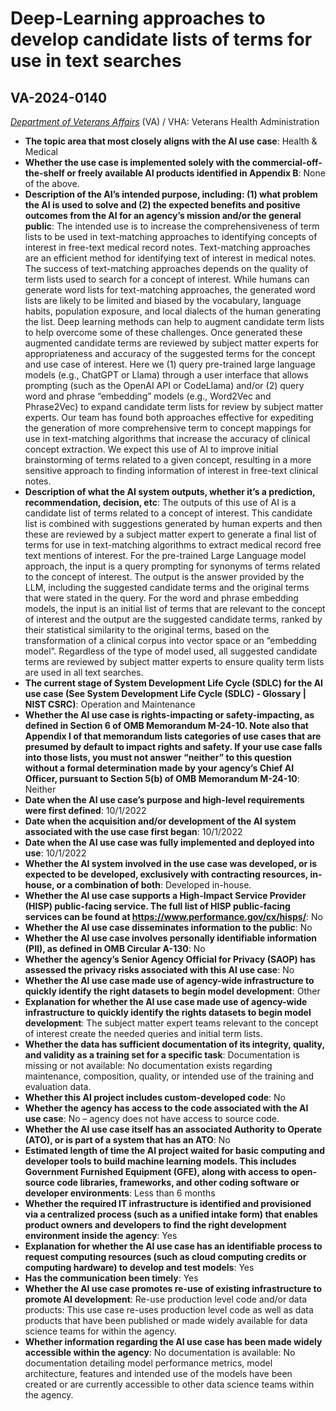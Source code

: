 # Deep-Learning approaches to develop candidate lists of terms for use in text searches
## VA-2024-0140
_[Department of Veterans Affairs](<../3_agency/Department of Veterans Affairs.md>)_ (VA) / VHA: Veterans Health Administration


+ **The topic area that most closely aligns with the AI use case**: Health & Medical
+ **Whether the use case is implemented solely with the commercial-off-the-shelf or freely available AI products identified in Appendix B**: None of the above.
+ **Description of the AI’s intended purpose, including: (1) what problem the AI is used to solve and (2) the expected benefits and positive outcomes from the AI for an agency’s mission and/or the general public**: The intended use is to increase the comprehensiveness of term lists to be used in text-matching approaches to identifying concepts of interest in free-text medical record notes. Text-matching approaches are an efficient method for identifying text of interest in medical notes.  The success of text-matching approaches depends on the quality of term lists used to search for a concept of interest.  While humans can generate word lists for text-matching approaches, the generated word lists are likely to be limited and biased by the vocabulary, language habits, population exposure, and local dialects of the human generating the list.  Deep learning methods can help to augment candidate term lists to help overcome some of these challenges.  Once generated these augmented candidate terms are reviewed by subject matter experts for appropriateness and accuracy of the suggested terms for the concept and use case of interest.  Here we (1) query pre-trained large language models (e.g., ChatGPT or Llama) through a user interface that allows prompting (such as the OpenAI API or CodeLlama) and/or (2) query word and phrase “embedding” models (e.g., Word2Vec and Phrase2Vec) to expand candidate term lists for review by subject matter experts.  Our team has found both approaches effective for expediting the generation of more comprehensive term to concept mappings for use in text-matching algorithms that increase the accuracy of clinical concept extraction.   We expect this use of AI to improve initial brainstorming of terms related to a given concept, resulting in a more sensitive approach to finding information of interest in free-text clinical notes.
+ **Description of what the AI system outputs, whether it’s a prediction, recommendation, decision, etc**: The outputs of this use of AI is a candidate list of terms related to a concept of interest.  This candidate list is combined with suggestions generated by human experts and then these are reviewed by a subject matter expert to generate a final list of terms for use in text-matching algorithms to extract medical record free text mentions of interest. For the pre-trained Large Language model approach, the input is a query prompting for synonyms of terms related to the concept of interest.  The output is the answer provided by the LLM, including the suggested candidate terms and the original terms that were stated in the query.  For the word and phrase embedding models, the input is an initial list of terms that are relevant to the concept of interest and the output are the suggested candidate terms, ranked by their statistical similarity to the original terms, based on the transformation of a clinical corpus into vector space or an “embedding model”.  Regardless of the type of model used, all suggested candidate terms are reviewed by subject matter experts to ensure quality term lists are used in all text searches.
+ **The current stage of System Development Life Cycle (SDLC) for the AI use case (See System Development Life Cycle (SDLC) - Glossary | NIST CSRC)**: Operation and Maintenance
+ **Whether the AI use case is rights-impacting or safety-impacting, as defined in Section 6 of OMB Memorandum M-24-10. Note also that Appendix I of that memorandum lists categories of use cases that are presumed by default to impact rights and safety. If your use case falls into those lists, you must not answer “neither” to this question without a formal determination made by your agency’s Chief AI Officer, pursuant to Section 5(b) of OMB Memorandum M-24-10**: Neither
+ **Date when the AI use case’s purpose and high-level requirements were first defined**: 10/1/2022
+ **Date when the acquisition and/or development of the AI system associated with the use case first began**: 10/1/2022
+ **Date when the AI use case was fully implemented and deployed into use**: 10/1/2022
+ **Whether the AI system involved in the use case was developed, or is expected to be developed, exclusively with contracting resources, in-house, or a combination of both**: Developed in-house.
+ **Whether the AI use case supports a High-Impact Service Provider (HISP) public-facing service. The full list of HISP public-facing services can be found at https://www.performance.gov/cx/hisps/**: No
+ **Whether the AI use case disseminates information to the public**: No
+ **Whether the AI use case involves personally identifiable information (PII), as defined in OMB Circular A-130**: No
+ **Whether the agency’s Senior Agency Official for Privacy (SAOP) has assessed the privacy risks associated with this AI use case**: No
+ **Whether the AI use case made use of agency-wide infrastructure to quickly identify the right datasets to begin model development**: Other
+ **Explanation for whether the AI use case made use of agency-wide infrastructure to quickly identify the rights datasets to begin model development**: The subject matter expert teams relevant to the concept of interest create the needed queries and initial term lists.
+ **Whether the data has sufficient documentation of its integrity, quality, and validity as a training set for a specific task**: Documentation is missing or not available: No documentation exists regarding maintenance, composition, quality, or intended use of the training and evaluation data.
+ **Whether this AI project includes custom-developed code**: No
+ **Whether the agency has access to the code associated with the AI use case**: No – agency does not have access to source code.
+ **Whether the AI use case itself has an associated Authority to Operate (ATO), or is part of a system that has an ATO**: No
+ **Estimated length of time the AI project waited for basic computing and developer tools to build machine learning models. This includes Government Furnished Equipment (GFE), along with access to open-source code libraries, frameworks, and other coding software or developer environments**: Less than 6 months
+ **Whether the required IT infrastructure is identified and provisioned via a centralized process (such as a unified intake form) that enables product owners and developers to find the right development environment inside the agency**: Yes
+ **Explanation for whether the AI use case has an identifiable process to request computing resources (such as cloud computing credits or computing hardware) to develop and test models**: Yes
+ **Has the communication been timely**: Yes
+ **Whether the AI use case promotes re-use of existing infrastructure to promote AI development**: Re-use production level code and/or data products: This use case re-uses production level code as well as data products that have been published or made widely available for data science teams for within the agency.
+ **Whether information regarding the AI use case has been made widely accessible within the agency**: No documentation is available: No documentation detailing model performance metrics, model architecture, features and intended use of the models have been created or are currently accessible to other data science teams within the agency.